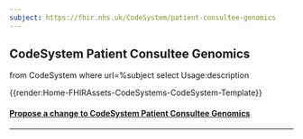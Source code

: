 ```yaml
---
subject: https://fhir.nhs.uk/CodeSystem/patient-consultee-genomics
---
```


## CodeSystem Patient Consultee Genomics

<fql>
from
	CodeSystem
	where
   url=%subject
select
	Usage:description
</fql>

{{render:Home-FHIRAssets-CodeSystems-CodeSystem-Template}}


<div id="Feedback" class="tabcontent">

<h4><a href='https://simplifier.net/NHS-Digital-FHIR-Genomics-Implementation-Guide/patient-consultee-genomics/~issues?level=File' target="_blank">Propose a change to CodeSystem Patient Consultee Genomics </a></h4>
</div>

---